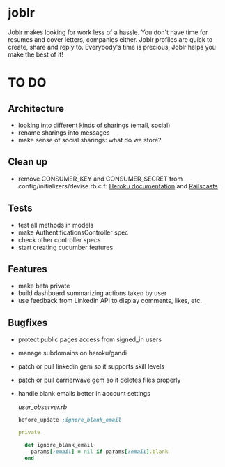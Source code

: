 joblr
=====

Joblr makes looking for work less of a hassle.
You don't have time for resumes and cover letters, companies either.
Joblr profiles are quick to create, share and reply to.
Everybody's time is precious, Joblr helps you make the best of it!


TO DO
=====

Architecture
------------

- looking into different kinds of sharings (email, social)
- rename sharings into messages
- make sense of social sharings: what do we store?

Clean up
--------

- remove CONSUMER_KEY and CONSUMER_SECRET from config/initializers/devise.rb
  c.f: [Heroku documentation](https://devcenter.heroku.com/articles/config-vars) and [Railscasts](http://railscasts.com/episodes/235-devise-and-omniauth-revised)

Tests
-----

- test all methods in models
- make AuthentificationsController spec
- check other controller specs
- start creating cucumber features

Features
--------

- make beta private
- build dashboard summarizing actions taken by user
- use feedback from LinkedIn API to display comments, likes, etc.


Bugfixes
--------

- protect public pages access from signed_in users
- manage subdomains on heroku/gandi
- patch or pull linkedin gem so it supports skill levels
- patch or pull carrierwave gem so it deletes files properly
- handle blank emails better in account settings

  *user_observer.rb*

  ```ruby
  before_update :ignore_blank_email

  private

    def ignore_blank_email
      params[:email] = nil if params[:email].blank
    end
  ```
